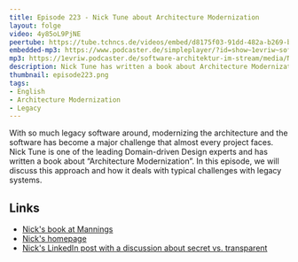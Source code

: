 ```yaml
---
title: Episode 223 - Nick Tune about Architecture Modernization
layout: folge
video: 4y85oL9PjNE
peertube: https://tube.tchncs.de/videos/embed/d8175f03-91dd-482a-b269-b0f99a880c44
embedded-mp3: https://www.podcaster.de/simpleplayer/?id=show~1evriw~software-architektur-im-stream~pod-c805b596b68096d3b96e37bcb8&v=1720185482
mp3: https://1evriw.podcaster.de/software-architektur-im-stream/media/Nick_Tune_about_Architecture_Modernization.mp3
description: Nick Tune has written a book about Architecture Modernization - an approach to handle legacy
thumbnail: episode223.png
tags:
- English
- Architecture Modernization
- Legacy
---
```


With so much legacy software around, modernizing the architecture and
the software has become a major challenge that almost every project
faces. Nick Tune is one of the leading Domain-driven Design experts
and has written a book about “Architecture Modernization”. In this
episode, we will discuss this approach and how it deals with typical
challenges with legacy systems.

## Links

* [Nick's book at Mannings](https://www.manning.com/books/architecture-modernization)
* [Nick's homepage](https://nick-tune.me/)
* [Nick's LinkedIn post with a discussion about secret vs. transparent](https://www.linkedin.com/posts/nick-tune_architecturemodernization-activity-7215295636068298753-OzYZ)
